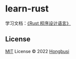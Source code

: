 # learn-rust

学习文档：[《Rust 程序设计语言》](https://kaisery.github.io/trpl-zh-cn)

## License

[MIT](./LICENSE) License © 2022 [Hongbusi](https://github.com/Hongbusi) 
